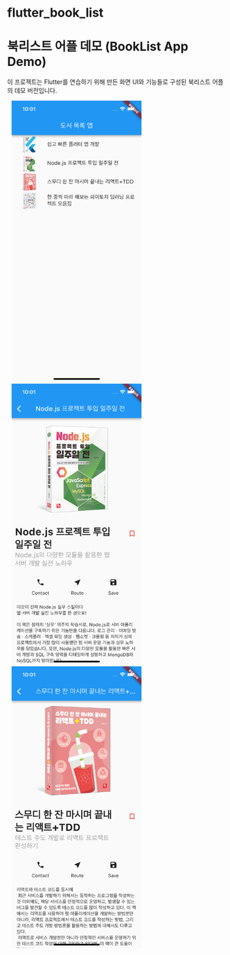# flutter_book_list

# 북리스트 어플 데모 (BookList App Demo)

이 프로젝트는 Flutter를 연습하기 위해 만든 화면 UI와 기능들로 구성된 북리스트 어플의 데모 버전입니다.

<p float="left">
  <img src="images/appimage1.png" width="300" alt="App Screenshot 1" hspace="10"/>
  <img src="images/appimage2.png" width="300" alt="App Screenshot 2" hspace="10"/>
  <img src="images/appimage3.png" width="300" alt="App Screenshot 3" hspace="10"/>
</p>
